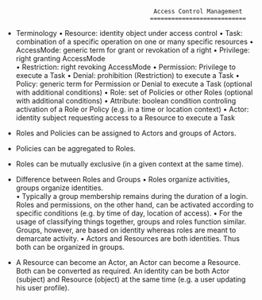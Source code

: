 
                                              Access Control Management
                                             ===========================

 - Terminology
   • Resource:    identity object under access control
   • Task:        combination of a specific operation on one or many specific resources
   • AccessMode:  generic term for grant or revokation of a right 
   • Privilege:   right granting AccessMode   
   • Restriction: right revoking AccessMode 
   • Permission:  Privilege to execute a Task
   • Denial:      prohibition (Restriction) to execute a Task
   • Policy:      generic term for Permission or Denial to execute a Task (optional with additional conditions) 
   • Role:        set of Policies or other Roles (optional with additional conditions)
   • Attribute:   boolean condition controling activation of a Role or Policy (e.g. in a time or location context)
   • Actor:       identity subject requesting access to a Resource to execute a Task  
  
 - Roles and Policies can be assigned to Actors and groups of Actors.

 - Policies can be aggregated to Roles.
 
 - Roles can be mutually exclusive (in a given context at the same time).   
 
 - Difference between Roles and Groups
   • Roles organize activities, groups organize identities.  
   • Typically a group membership remains during the duration of a login. Roles and permissions, on the other hand, can 
     be activated according to specific conditions (e.g. by time of day, location of access).
   • For the usage of classifying things together, groups and roles function similar. Groups, however, are based on 
     identity whereas roles are meant to demarcate activity.
   • Actors and Resources are both identities. Thus both can be organized in groups. 

 - A Resource can become an Actor, an Actor can become a Resource. Both can be converted as required. An identity can be 
   both Actor (subject) and Resource (object) at the same time (e.g. a user updating his user profile).
   